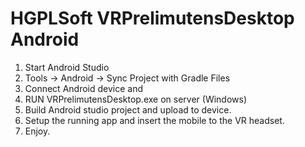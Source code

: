 HGPLSoft VRPrelimutensDesktop Android
=====================================


1. Start Android Studio
2. Tools -> Android -> Sync Project with Gradle Files
3. Connect Android device and
4. RUN VRPrelimutensDesktop.exe on server (Windows)
5. Build Android studio project and upload to device.
6. Setup the running app and insert the mobile to the VR headset.
7. Enjoy.






